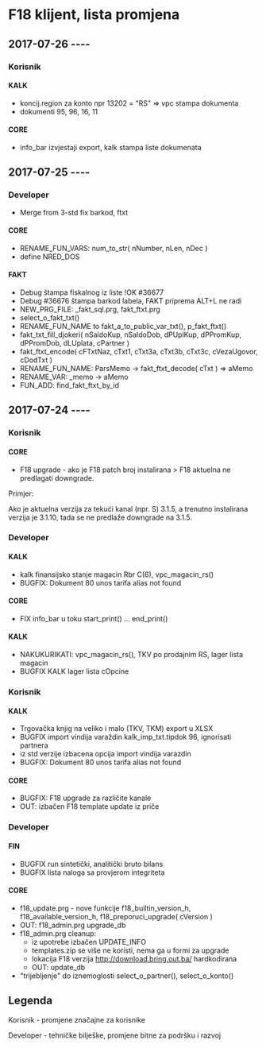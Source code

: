 # F18 klijent, lista promjena

## 2017-07-26 ----

### Korisnik

#### KALK

- koncij.region za konto npr 13202 = "RS" => vpc stampa dokumenta
- dokumenti 95, 96, 16, 11

#### CORE
- info_bar izvjestaji export, kalk stampa liste dokumenata


## 2017-07-25 ----

### Developer
- Merge from 3-std fix barkod, ftxt

#### CORE
- RENAME_FUN_VARS: num_to_str( nNumber, nLen, nDec )
- define NRED_DOS

#### FAKT
- Debug štampa fiskalnog iz liste !OK #36677
- Debug #36676 štampa barkod labela, FAKT priprema ALT+L ne radi
- NEW_PRG_FILE: _fakt_sql.prg, fakt_ftxt.prg
- select_o_fakt_txt()
- RENAME_FUN_NAME to fakt_a_to_public_var_txt(), p_fakt_ftxt()
- fakt_txt_fill_djokeri( nSaldoKup, nSaldoDob, dPUplKup, dPPromKup, dPPromDob, dLUplata, cPartner )
- fakt_ftxt_encode( cFTxtNaz, cTxt1, cTxt3a, cTxt3b, cTxt3c, cVezaUgovor, cDodTxt )
- RENAME_FUN_NAME: ParsMemo -> fakt_ftxt_decode( cTxt ) => aMemo
- RENAME_VAR: _memo -> aMemo
- FUN_ADD: find_fakt_ftxt_by_id

## 2017-07-24 ----

### Korisnik

#### CORE
- F18 upgrade - ako je F18 patch broj instalirana > F18 aktuelna ne predlagati downgrade.

Primjer:

Ako je aktuelna verzija za tekući kanal (npr. S) 3.1.5, a trenutno instalirana verzija je 3.1.10, tada se ne predlaže downgrade na 3.1.5.

### Developer

#### KALK
- kalk finansijsko stanje magacin Rbr C(6), vpc_magacin_rs()
- BUGFIX: Dokument 80 unos tarifa alias not found

#### CORE
- FIX info_bar u toku start_print() ... end_print()

#### KALK
- NAKUKURIKATI: vpc_magacin_rs(), TKV po prodajnim RS, lager lista magacin
- BUGFIX KALK lager lista cOpcine

### Korisnik

#### KALK
- Trgovačka knjig na veliko i malo (TKV, TKM)  export u XLSX
- BUGFIX import vindija varaždin kalk_imp_txt.tipdok 96, ignorisati partnera
- iz std verzije izbacena opcija import vindija varazdin
- BUGFIX: Dokument 80 unos tarifa alias not found


#### CORE
- BUGFIX: F18 upgrade za različite kanale
- OUT: izbačen F18 template update iz priče

### Developer

#### FIN
- BUGFIX run sintetički, analitički bruto bilans
- BUGFIX lista naloga sa provjerom integriteta

#### CORE
- f18_update.prg - nove funkcije f18_builtin_version_h, f18_available_version_h,  f18_preporuci_upgrade( cVersion )
- OUT: f18_admin.prg upgrade_db
- f18_admin.prg cleanup:
  - iz upotrebe izbačen UPDATE_INFO
  - templates.zip se više ne koristi, nema ga u formi za upgrade
  - lokacija F18 verzija http://download.bring.out.ba/ hardkodirana
  - OUT: update_db
- "trijebljenje" do iznemoglosti select_o_partner(), select_o_konto()


## Legenda

Korisnik - promjene značajne za korisnike

Developer - tehničke bilješke, promjene bitne za podršku i razvoj
